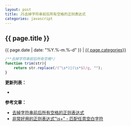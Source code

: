 ```yaml
---
layout: post
title: JS去掉字符串前后所有空格的正则表达式
categories: javascript
---
```


## {{ page.title }}

{{ page.date | date: "%Y.%-m.%-d" }} | <a href="/archive#{{ page.categories }}">{{ page.categories}}</a>


```javascript
/**去掉字符串前后所有空格*/
function trim(str){ 
    return str.replace(/(^\s*)|(\s*$)/g, ""); 
} 
```


**更新列表：**

*



**参考文章：**

* [去掉字符串前后所有空格的正则表达式][1]
* [非常好用的正则表达式"\\s+" - 匹配任意空白字符][2]

[1]: http://www.jb51.net/article/80301.htm
[2]: https://www.tuicool.com/articles/vy2ymm